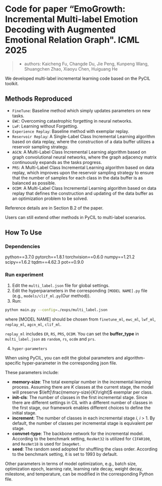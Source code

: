 # Code for paper “EmoGrowth: Incremental Multi-label Emotion Decoding with Augmented Emotional Relation Graph". ICML 2025
> - authors: Kaicheng Fu, Changde Du, Jie Peng, Kunpeng Wang, Shuangchen Zhao, Xiaoyu Chen, Huiguang He  

We developed multi-label incremental learning code based on the PyCIL toolkit.

## Methods Reproduced

-  `FineTune`: Baseline method which simply updates parameters on new tasks.
-  `EWC`: Overcoming catastrophic forgetting in neural networks.
-  `LwF`:  Learning without Forgetting.
-  `Experience Replay`: Baseline method with exemplar replay.
-  `Reservoir Replay`: A Single-Label Class Incremental Learning algorithm based on data replay, where the construction of a data buffer utilizes a reservoir sampling strategy.
-  `AGCN`: A Multi-Label Class Incremental Learning algorithm based on graph convolutional neural networks, where the graph adjacency matrix continuously expands as the tasks progress.
-  `PRS`: A Multi-Label Class Incremental Learning algorithm based on data replay, which improves upon the reservoir sampling strategy to ensure that the number of samples for each class in the data buffer is as balanced as possible.
-  `OCDM`: A Multi-Label Class Incremental Learning algorithm based on data replay that defines the construction and updating of the data buffer as an optimization problem to be solved.

Reference details are in Section B.2 of the paper.

Users can still extend other methods in PyCIL to multi-label scenarios.

## How To Use

### Dependencies

python==3.7.0
pytorch==1.8.1
torchvision==0.6.0
numpy==1.21.2
scipy==1.6.2
tqdm==4.62.3
pot==0.9.0

### Run experiment

1. Edit the `multi_label.json` file for global settings.
2. Edit the hyperparameters in the corresponding `[MODEL NAME].py` file (e.g., `models/clif_ml.py`(Our method)).
3. Run:

```bash
python main.py --config=./exps/multi_label.json
```

where [MODEL NAME] should be chosen from `finetune_ml`, `ewc_ml`, `lwf_ml`, `replay_ml`, `agcn_ml`,  `clif_ml`.

`replay_ml` includes `ER`, `RS`, `PRS`, `OCDM`. You can set the **buffer_type** in `multi_label.json` as `random`, `rs`, `ocdm` and `prs`.

4. `hyper-parameters`

When using PyCIL, you can edit the global parameters and algorithm-specific hyper-parameter in the corresponding json file.

These parameters include:

- **memory-size**: The total exemplar number in the incremental learning process. Assuming there are $K$ classes at the current stage, the model will preserve $\left[\frac{memory-size}{K}\right]$ exemplar per class.
- **init-cls**: The number of classes in the first incremental stage. Since there are different settings in CIL with a different number of classes in the first stage, our framework enables different choices to define the initial stage.
- **increment**: The number of classes in each incremental stage $i$, $i$ > 1. By default, the number of classes per incremental stage is equivalent per stage.
- **convnet-type**: The backbone network for the incremental model. According to the benchmark setting, `ResNet32` is utilized for `CIFAR100`, and `ResNet18` is used for `ImageNet`.
- **seed**: The random seed adopted for shuffling the class order. According to the benchmark setting, it is set to 1993 by default.

Other parameters in terms of model optimization, e.g., batch size, optimization epoch, learning rate, learning rate decay, weight decay, milestone, and temperature, can be modified in the corresponding Python file.
